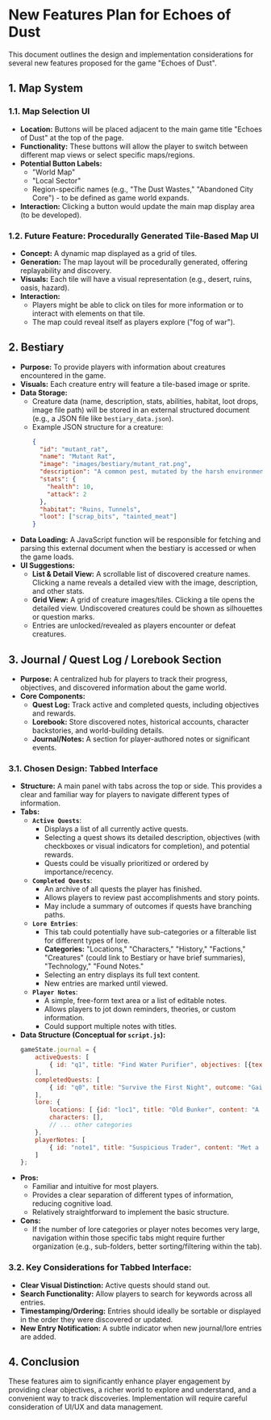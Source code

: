 # New Features Plan for Echoes of Dust

This document outlines the design and implementation considerations for several new features proposed for the game "Echoes of Dust".

## 1. Map System

### 1.1. Map Selection UI

*   **Location:** Buttons will be placed adjacent to the main game title "Echoes of Dust" at the top of the page.
*   **Functionality:** These buttons will allow the player to switch between different map views or select specific maps/regions.
*   **Potential Button Labels:**
    *   "World Map"
    *   "Local Sector"
    *   Region-specific names (e.g., "The Dust Wastes," "Abandoned City Core") - to be defined as game world expands.
*   **Interaction:** Clicking a button would update the main map display area (to be developed).

### 1.2. Future Feature: Procedurally Generated Tile-Based Map UI

*   **Concept:** A dynamic map displayed as a grid of tiles.
*   **Generation:** The map layout will be procedurally generated, offering replayability and discovery.
*   **Visuals:** Each tile will have a visual representation (e.g., desert, ruins, oasis, hazard).
*   **Interaction:**
    *   Players might be able to click on tiles for more information or to interact with elements on that tile.
    *   The map could reveal itself as players explore ("fog of war").

## 2. Bestiary

*   **Purpose:** To provide players with information about creatures encountered in the game.
*   **Visuals:** Each creature entry will feature a tile-based image or sprite.
*   **Data Storage:**
    *   Creature data (name, description, stats, abilities, habitat, loot drops, image file path) will be stored in an external structured document (e.g., a JSON file like `bestiary_data.json`).
    *   Example JSON structure for a creature:
        ```json
        {
          "id": "mutant_rat",
          "name": "Mutant Rat",
          "image": "images/bestiary/mutant_rat.png",
          "description": "A common pest, mutated by the harsh environment. Surprisingly aggressive.",
          "stats": {
            "health": 10,
            "attack": 2
          },
          "habitat": "Ruins, Tunnels",
          "loot": ["scrap_bits", "tainted_meat"]
        }
        ```
*   **Data Loading:** A JavaScript function will be responsible for fetching and parsing this external document when the bestiary is accessed or when the game loads.
*   **UI Suggestions:**
    *   **List & Detail View:** A scrollable list of discovered creature names. Clicking a name reveals a detailed view with the image, description, and other stats.
    *   **Grid View:** A grid of creature images/tiles. Clicking a tile opens the detailed view. Undiscovered creatures could be shown as silhouettes or question marks.
    *   Entries are unlocked/revealed as players encounter or defeat creatures.

## 3. Journal / Quest Log / Lorebook Section

*   **Purpose:** A centralized hub for players to track their progress, objectives, and discovered information about the game world.
*   **Core Components:**
    *   **Quest Log:** Track active and completed quests, including objectives and rewards.
    *   **Lorebook:** Store discovered notes, historical accounts, character backstories, and world-building details.
    *   **Journal/Notes:** A section for player-authored notes or significant events.

### 3.1. Chosen Design: Tabbed Interface

*   **Structure:** A main panel with tabs across the top or side. This provides a clear and familiar way for players to navigate different types of information.
*   **Tabs:**
    *   **`Active Quests`**:
        *   Displays a list of all currently active quests.
        *   Selecting a quest shows its detailed description, objectives (with checkboxes or visual indicators for completion), and potential rewards.
        *   Quests could be visually prioritized or ordered by importance/recency.
    *   **`Completed Quests`**:
        *   An archive of all quests the player has finished.
        *   Allows players to review past accomplishments and story points.
        *   May include a summary of outcomes if quests have branching paths.
    *   **`Lore Entries`**:
        *   This tab could potentially have sub-categories or a filterable list for different types of lore.
        *   **Categories:** "Locations," "Characters," "History," "Factions," "Creatures" (could link to Bestiary or have brief summaries), "Technology," "Found Notes."
        *   Selecting an entry displays its full text content.
        *   New entries are marked until viewed.
    *   **`Player Notes`**:
        *   A simple, free-form text area or a list of editable notes.
        *   Allows players to jot down reminders, theories, or custom information.
        *   Could support multiple notes with titles.
*   **Data Structure (Conceptual for `script.js`):**
    ```javascript
    gameState.journal = {
        activeQuests: [
            { id: "q1", title: "Find Water Purifier", objectives: [{text: "Search Old Bunker", complete: false}], reward: "Clean Water Schematics" },
        ],
        completedQuests: [
            { id: "q0", title: "Survive the First Night", outcome: "Gained basic shelter."}
        ],
        lore: {
            locations: [ {id: "loc1", title: "Old Bunker", content: "A pre-war military installation..." } ],
            characters: [],
            // ... other categories
        },
        playerNotes: [
            { id: "note1", title: "Suspicious Trader", content: "Met a trader near the oasis, seemed shady." }
        ]
    };
    ```
*   **Pros:**
    *   Familiar and intuitive for most players.
    *   Provides a clear separation of different types of information, reducing cognitive load.
    *   Relatively straightforward to implement the basic structure.
*   **Cons:**
    *   If the number of lore categories or player notes becomes very large, navigation within those specific tabs might require further organization (e.g., sub-folders, better sorting/filtering within the tab).

### 3.2. Key Considerations for Tabbed Interface:

*   **Clear Visual Distinction:** Active quests should stand out.
*   **Search Functionality:** Allow players to search for keywords across all entries.
*   **Timestamping/Ordering:** Entries should ideally be sortable or displayed in the order they were discovered or updated.
*   **New Entry Notification:** A subtle indicator when new journal/lore entries are added.

## 4. Conclusion

These features aim to significantly enhance player engagement by providing clear objectives, a richer world to explore and understand, and a convenient way to track discoveries. Implementation will require careful consideration of UI/UX and data management.
